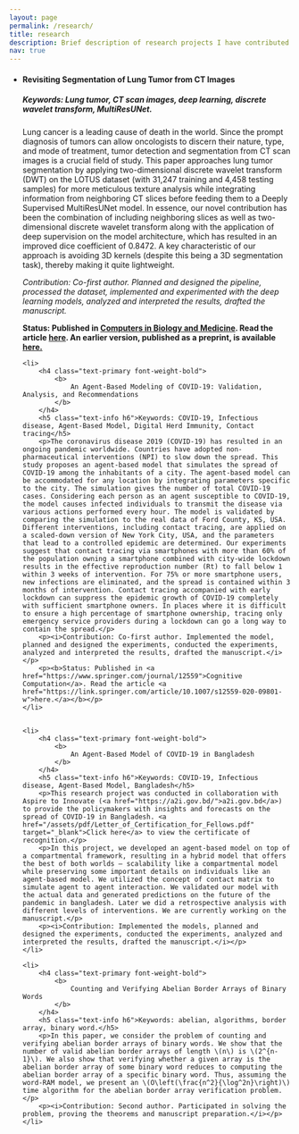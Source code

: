 ```yaml
---
layout: page
permalink: /research/
title: research
description: Brief description of research projects I have contributed to.
nav: true
---
```


<ul>
	<li>
		<h4 class="text-primary font-weight-bold">
			<b>
				Revisiting Segmentation of Lung Tumor from CT Images
			</b>
		</h4>
		<h5 class="text-info h6">Keywords: Lung tumor, CT scan images, deep learning, discrete wavelet transform, MultiResUNet.</h5>
		<p>Lung cancer is a leading cause of death in the world. Since the prompt diagnosis of tumors can allow oncologists to discern their nature, type, and mode of treatment, tumor detection and segmentation from CT scan images is a crucial field of study. This paper approaches lung tumor segmentation by applying two-dimensional discrete wavelet transform (DWT) on the LOTUS dataset (with 31,247 training and 4,458 testing samples) for more meticulous texture analysis while integrating information from neighboring CT slices before feeding them to a Deeply Supervised MultiResUNet model. In essence, our novel contribution has been the combination of including neighboring slices as well as two-dimensional discrete wavelet transform along with the application of deep supervision on the model architecture, which has resulted in an improved dice coefficient of 0.8472. A key characteristic of our approach is avoiding 3D kernels (despite this being a 3D segmentation task), thereby making it quite lightweight.</p>
		<p><i>Contribution: Co-first author. Planned and designed the pipeline, processed the dataset, implemented and experimented with the deep learning models, analyzed and interpreted the results, drafted the manuscript.</i></p>
		<p><b>Status: Published in <a href="https://www.journals.elsevier.com/computers-in-biology-and-medicine">Computers in Biology and Medicine</a>. Read the article <a href="https://www.sciencedirect.com/science/article/abs/pii/S0010482522001779">here</a>. An earlier version, published as a preprint, is available <a href="https://arxiv.org/pdf/2111.09262.pdf">here.</a></b></p>
	</li>

	<li>
		<h4 class="text-primary font-weight-bold">
			<b>
				An Agent-Based Modeling of COVID-19: Validation, Analysis, and Recommendations
			</b>
		</h4>
		<h5 class="text-info h6">Keywords: COVID-19, Infectious disease, Agent-Based Model, Digital Herd Immunity, Contact tracing</h5>
		<p>The coronavirus disease 2019 (COVID-19) has resulted in an ongoing pandemic worldwide. Countries have adopted non-pharmaceutical interventions (NPI) to slow down the spread. This study proposes an agent-based model that simulates the spread of COVID-19 among the inhabitants of a city. The agent-based model can be accommodated for any location by integrating parameters specific to the city. The simulation gives the number of total COVID-19 cases. Considering each person as an agent susceptible to COVID-19, the model causes infected individuals to transmit the disease via various actions performed every hour. The model is validated by comparing the simulation to the real data of Ford County, KS, USA. Different interventions, including contact tracing, are applied on a scaled-down version of New York City, USA, and the parameters that lead to a controlled epidemic are determined. Our experiments suggest that contact tracing via smartphones with more than 60% of the population owning a smartphone combined with city-wide lockdown results in the effective reproduction number (Rt) to fall below 1 within 3 weeks of intervention. For 75% or more smartphone users, new infections are eliminated, and the spread is contained within 3 months of intervention. Contact tracing accompanied with early lockdown can suppress the epidemic growth of COVID-19 completely with sufficient smartphone owners. In places where it is difficult to ensure a high percentage of smartphone ownership, tracing only emergency service providers during a lockdown can go a long way to contain the spread.</p>
		<p><i>Contribution: Co-first author. Implemented the model, planned and designed the experiments, conducted the experiments, analyzed and interpreted the results, drafted the manuscript.</i></p>
		<p><b>Status: Published in <a href="https://www.springer.com/journal/12559">Cognitive Computation</a>. Read the article <a href="https://link.springer.com/article/10.1007/s12559-020-09801-w">here.</a></b></p>
	</li>
	

	<li>
		<h4 class="text-primary font-weight-bold">
			<b>
				An Agent-Based Model of COVID-19 in Bangladesh
			</b>
		</h4>
		<h5 class="text-info h6">Keywords: COVID-19, Infectious disease, Agent-Based Model, Bangladesh</h5>
		<p>This research project was conducted in collaboration with Aspire to Innovate (<a href="https://a2i.gov.bd/">a2i.gov.bd</a>) to provide the policymakers with insights and forecasts on the spread of COVID-19 in Bangladesh. <a href="/assets/pdf/Letter_of_Certification_for_Fellows.pdf" target="_blank">Click here</a> to view the certificate of recognition.</p>
		<p>In this project, we developed an agent-based model on top of a compartmental framework, resulting in a hybrid model that offers the best of both worlds – scalability like a compartmental model while preserving some important details on individuals like an agent-based model. We utilized the concept of contact matrix to simulate agent to agent interaction. We validated our model with the actual data and generated predictions on the future of the pandemic in bangladesh. Later we did a retrospective analysis with different levels of interventions. We are currently working on the manuscript.</p>
		<p><i>Contribution: Implemented the models, planned and designed the experiments, conducted the experiments, analyzed and interpreted the results, drafted the manuscript.</i></p>
	</li>
	
	<li>
		<h4 class="text-primary font-weight-bold">
			<b>
				Counting and Verifying Abelian Border Arrays of Binary Words
			</b>
		</h4>
		<h5 class="text-info h6">Keywords: abelian, algorithms, border array, binary word.</h5>
		<p>In this paper, we consider the problem of counting and verifying abelian border arrays of binary words. We show that the number of valid abelian border arrays of length \(n\) is \(2^{n-1}\). We also show that verifying whether a given array is the abelian border array of some binary word reduces to computing the abelian border array of a specific binary word. Thus, assuming the word-RAM model, we present an \(O\left(\frac{n^2}{\log^2n}\right)\) time algorithm for the abelian border array verification problem.</p>
		<p><i>Contribution: Second author. Participated in solving the problem, proving the theorems and manuscript preparation.</i></p>
	</li>
</ul>